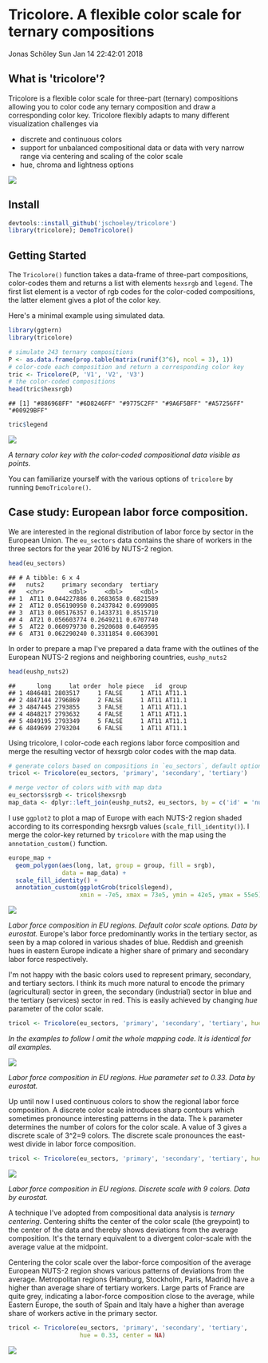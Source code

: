 Tricolore. A flexible color scale for ternary compositions
================
Jonas Schöley
Sun Jan 14 22:42:01 2018

What is 'tricolore'?
--------------------

Tricolore is a flexible color scale for three-part (ternary) compositions allowing you to color code any ternary composition and draw a corresponding color key. Tricolore flexibly adapts to many different visualization challenges via

-   discrete and continuous colors
-   support for unbalanced compositional data or data with very narrow range via centering and scaling of the color scale
-   hue, chroma and lightness options

![](README_files/teaser.png)

Install
-------

``` r
devtools::install_github('jschoeley/tricolore')
library(tricolore); DemoTricolore()
```

Getting Started
---------------

The `Tricolore()` function takes a data-frame of three-part compositions, color-codes them and returns a list with elements `hexsrgb` and `legend`. The first list element is a vector of rgb codes for the color-coded compositions, the latter element gives a plot of the color key.

Here's a minimal example using simulated data.

``` r
library(ggtern)
library(tricolore)

# simulate 243 ternary compositions
P <- as.data.frame(prop.table(matrix(runif(3^6), ncol = 3), 1))
# color-code each composition and return a corresponding color key
tric <- Tricolore(P, 'V1', 'V2', 'V3')
# the color-coded compositions
head(tric$hexsrgb)
```

    ## [1] "#886968FF" "#6D8246FF" "#9775C2FF" "#9A6F5BFF" "#A57256FF" "#00929BFF"

``` r
tric$legend
```

![](README_files/figure-markdown_github/unnamed-chunk-3-1.png)

*A ternary color key with the color-coded compositional data visible as points.*

You can familiarize yourself with the various options of `tricolore` by running `DemoTricolore()`.

Case study: European labor force composition.
---------------------------------------------

We are interested in the regional distribution of labor force by sector in the European Union. The `eu_sectors` data contains the share of workers in the three sectors for the year 2016 by NUTS-2 region.

``` r
head(eu_sectors)
```

    ## # A tibble: 6 x 4
    ##   nuts2     primary secondary  tertiary
    ##   <chr>       <dbl>     <dbl>     <dbl>
    ## 1  AT11 0.044227886 0.2683658 0.6821589
    ## 2  AT12 0.056190950 0.2437842 0.6999005
    ## 3  AT13 0.005176357 0.1433731 0.8515710
    ## 4  AT21 0.056603774 0.2649211 0.6707740
    ## 5  AT22 0.060979730 0.2920608 0.6469595
    ## 6  AT31 0.062290240 0.3311854 0.6063901

In order to prepare a map I've prepared a data frame with the outlines of the European NUTS-2 regions and neighboring countries, `eushp_nuts2`

``` r
head(eushp_nuts2)
```

    ##      long     lat order  hole piece   id  group
    ## 1 4846481 2803517     1 FALSE     1 AT11 AT11.1
    ## 2 4847144 2796869     2 FALSE     1 AT11 AT11.1
    ## 3 4847445 2793855     3 FALSE     1 AT11 AT11.1
    ## 4 4848217 2793632     4 FALSE     1 AT11 AT11.1
    ## 5 4849195 2793349     5 FALSE     1 AT11 AT11.1
    ## 6 4849699 2793204     6 FALSE     1 AT11 AT11.1

Using tricolore, I color-code each regions labor force composition and merge the resulting vector of hexsrgb color codes with the map data.

``` r
# generate colors based on compositions in `eu_sectors`, default options
tricol <- Tricolore(eu_sectors, 'primary', 'secondary', 'tertiary')

# merge vector of colors with with map data
eu_sectors$srgb <- tricol$hexsrgb
map_data <- dplyr::left_join(eushp_nuts2, eu_sectors, by = c('id' = 'nuts2'))
```

I use `ggplot2` to plot a map of Europe with each NUTS-2 region shaded according to its corresponding hexsrgb values (`scale_fill_identity()`). I merge the color-key returned by `tricolore` with the map using the `annotation_custom()` function.

``` r
europe_map +
  geom_polygon(aes(long, lat, group = group, fill = srgb),
               data = map_data) +
  scale_fill_identity() +
  annotation_custom(ggplotGrob(tricol$legend),
                    xmin = -7e5, xmax = 73e5, ymin = 42e5, ymax = 55e5)
```

![](README_files/figure-markdown_github/unnamed-chunk-7-1.png)

*Labor force composition in EU regions. Default color scale options. Data by eurostat.* Europe's labor force predominantly works in the tertiary sector, as seen by a map colored in various shades of blue. Reddish and greenish hues in eastern Europe indicate a higher share of primary and secondary labor force respectively.

I'm not happy with the basic colors used to represent primary, secondary, and tertiary sectors. I think its much more natural to encode the primary (agricultural) sector in green, the secondary (industrial) sector in blue and the tertiary (services) sector in red. This is easily achieved by changing *hue* parameter of the color scale.

``` r
tricol <- Tricolore(eu_sectors, 'primary', 'secondary', 'tertiary', hue = 0.33)
```

*In the examples to follow I omit the whole mapping code. It is identical for all examples.*

![](README_files/figure-markdown_github/unnamed-chunk-9-1.png)

*Labor force composition in EU regions. Hue parameter set to 0.33. Data by eurostat.*

Up until now I used continuous colors to show the regional labor force composition. A discrete color scale introduces sharp contours which sometimes pronounce interesting patterns in the data. The `k` parameter determines the number of colors for the color scale. A value of 3 gives a discrete scale of 3^2=9 colors. The discrete scale pronounces the east-west divide in labor force composition.

``` r
tricol <- Tricolore(eu_sectors, 'primary', 'secondary', 'tertiary', hue = 0.33, k = 3)
```

![](README_files/figure-markdown_github/unnamed-chunk-11-1.png)

*Labor force composition in EU regions. Discrete scale with 9 colors. Data by eurostat.*

A technique I've adopted from compositional data analysis is *ternary centering*. Centering shifts the center of the color scale (the greypoint) to the center of the data and thereby shows deviations from the average composition. It's the ternary equivalent to a divergent color-scale with the average value at the midpoint.

Centering the color scale over the labor-force composition of the average European NUTS-2 region shows various patterns of deviations from the average. Metropolitan regions (Hamburg, Stockholm, Paris, Madrid) have a higher than average share of tertiary workers. Large parts of France are quite grey, indicating a labor-force composition close to the average, while Eastern Europe, the south of Spain and Italy have a higher than average share of workers active in the primary sector.

``` r
tricol <- Tricolore(eu_sectors, 'primary', 'secondary', 'tertiary',
                    hue = 0.33, center = NA)
```

![](README_files/figure-markdown_github/unnamed-chunk-13-1.png)
